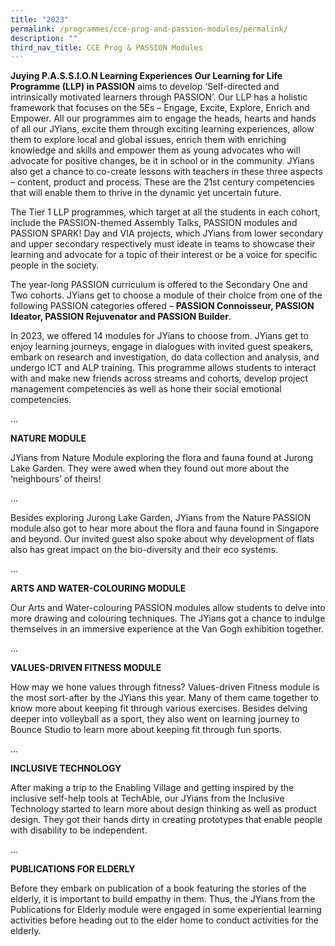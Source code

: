 ```yaml
---
title: "2023"
permalink: /programmes/cce-prog-and-passion-modules/permalink/
description: ""
third_nav_title: CCE Prog & PASSION Modules
---
```

<b>Juying P.A.S.S.I.O.N Learning Experiences 
Our Learning for Life Programme (LLP) in PASSION</b> aims to develop ‘Self-directed and intrinsically motivated learners through PASSION’. Our LLP has a holistic framework that focuses on the 5Es – Engage, Excite, Explore, Enrich and Empower. All our programmes aim to engage the heads, hearts and hands of all our JYians, excite them through exciting learning experiences, allow them to explore local and global issues, enrich them with enriching knowledge and skills and empower them as young advocates who will advocate for positive changes, be it in school or in the community. JYians also get a chance to co-create lessons with teachers in these three aspects – content, product and process. These are the 21st century competencies that will enable them to thrive in the dynamic yet uncertain future. 

The Tier 1 LLP programmes, which target at all the students in each cohort, include the PASSION-themed Assembly Talks, PASSION modules and PASSION SPARK! Day and VIA projects, which JYians from lower secondary and upper secondary respectively must ideate in teams to showcase their learning and advocate for a topic of their interest or be a voice for specific people in the society.

The year-long PASSION curriculum is offered to the Secondary One and Two cohorts. JYians get to choose a module of their choice from one of the following PASSION categories offered – **PASSION Connoisseur, PASSION Ideator, PASSION Rejuvenator and PASSION Builder**. 

In 2023, we offered 14 modules for JYians to choose from. JYians get to enjoy learning journeys, engage in dialogues with invited guest speakers, embark on research and investigation, do data collection and analysis, and undergo ICT and ALP training. This programme allows students to interact with and make new friends across streams and cohorts, develop project management competencies as well as hone their social emotional competencies. 

<p>...</p>
<p><b>NATURE MODULE</b></p>
JYians from Nature Module exploring the flora and fauna found at Jurong Lake Garden. They were awed when they found out more about the ‘neighbours’ of theirs! 

...

Besides exploring Jurong Lake Garden, JYians from the Nature PASSION module also got to hear more about the flora and fauna found in Singapore and beyond. Our invited guest also spoke about why development of flats also has great impact on the bio-diversity and their eco systems. 

<p>...</p>
<p><b>ARTS AND WATER-COLOURING MODULE</b></p>
Our Arts and Water-colouring PASSION modules allow students to delve into more drawing and colouring techniques. The JYians got a chance to indulge themselves in an immersive experience at the Van Gogh exhibition together. 

<p>...</p>
<p><b>VALUES-DRIVEN FITNESS MODULE</b></p>
How may we hone values through fitness? Values-driven Fitness module is the most sort-after by the JYians this year. Many of them came together to know more about keeping fit through various exercises. Besides delving deeper into volleyball as a sport, they also went on learning journey to Bounce Studio to learn more about keeping fit through fun sports. 

<p>...</p>
<p><b>INCLUSIVE TECHNOLOGY</b></p>
After making a trip to the Enabling Village and getting inspired by the inclusive self-help tools at TechAble, our JYians from the Inclusive Technology started to learn more about design thinking as well as product design. They got their hands dirty in creating prototypes that enable people with disability to be independent. 

<p>...</p>
<p><b>PUBLICATIONS FOR ELDERLY</b></p>
Before they embark on publication of a book featuring the stories of the elderly, it is important to build empathy in them. Thus, the JYians from the Publications for Elderly module were engaged in some experiential learning activities before heading out to the elder home to conduct activities for the elderly.
